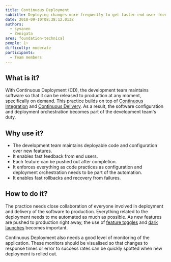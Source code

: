 ```yaml
---
title: Continuous Deployment
subtitle: Deploying changes more frequently to get faster end-user feedback.
date: 2018-09-10T08:38:12.013Z
authors:
  - syvanen
  - Zenigata
area: foundation-technical
people: 1+
difficulty: moderate
participants:
  - Team members
---
```

## What is it?

With Continuous Deployment (CD), the development team maintains software so that it can be released to production at any moment, specifically on demand. This practice builds on top of [Continuous Integration](https://openpracticelibrary.com/practice/continuous-integration/) and [Continuous Delivery](https://openpracticelibrary.com/practice/continuous-delivery/). As a result, the software configuration and deployment orchestration becomes part of the development team's duty.

## Why use it?

* The development team maintains deployable code and configuration over new features.
* It enables fast feedback from end users.
* Each feature can be pushed out after completion.
* It enforces everything as code practices as configuration and deployment orchestration needs to be part of the automation.
* It enables fast rollbacks and recovery from failures.

## How to do it?

The practice needs close collaboration of everyone involved in deployment and delivery of the software to production. Everything related to the deployment needs to me automated as much as possible. As new features are pushed to production right away, the use of [feature toggles](https://martinfowler.com/articles/feature-toggles.html) and [dark launches](https://openpracticelibrary.com/practice/dark-launches/) becomes important.

Continuous Deployment also needs a good level of monitoring of the application. These monitors should be visualised so that changes to response times or error to success rates can be quickly spotted when new deployment is rolled out.

